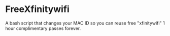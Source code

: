 # FreeXfinitywifi
A bash script that changes your MAC ID so you can reuse free "xfinitywifi" 1 hour complimentary passes forever.
